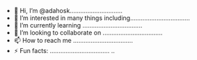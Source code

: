 - 👋 Hi, I’m @adahosk..............................
- 👀 I’m interested in many things including..................................
- 🌱 I’m currently learning ..................................
- 💞️ I’m looking to collaborate on ..................................
- 📫 How to reach me ..................................
- ⚡ Fun facts: ..................................
..
<!---
adahosk/adahosk is a ✨ special ✨ repository because its `README.md` (this file) appears on your GitHub profile.
You can click the Preview link to take a look at your changes.
--->
